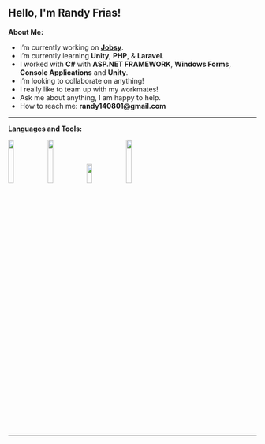 <!-- Your title -->
## Hello, I'm Randy Frias!

<!-- Talking about you -->
**About Me:**

- I’m currently working on __[Jobsy](https://github.com/randy140801/jobsyweb)__.
- I’m currently learning __Unity__, __PHP__, & __Laravel__.
- I worked with __C#__ with __ASP.NET FRAMEWORK__, __Windows Forms__, __Console Applications__ and __Unity__.
- I’m looking to collaborate on anything!
- I really like to team up with my workmates!
- Ask me about anything, I am happy to help.
- How to reach me: __randy140801@gmail.com__

---

**Languages and Tools:**

<p>
  <code><img width="15%" src="https://www.vectorlogo.zone/logos/w3_html5/w3_html5-ar21.svg"></code>
  <code><img width="15%" src="https://www.vectorlogo.zone/logos/dotnet/dotnet-ar21.svg"></code>
  <code><img width="15%" height="10%" src="https://seeklogo.com/images/C/c-sharp-c-logo-02F17714BA-seeklogo.com.png"></code>
  <code><img width="15%" src="https://www.vectorlogo.zone/logos/mysql/mysql-ar21.svg"></code>
  <br />
</p>

---

